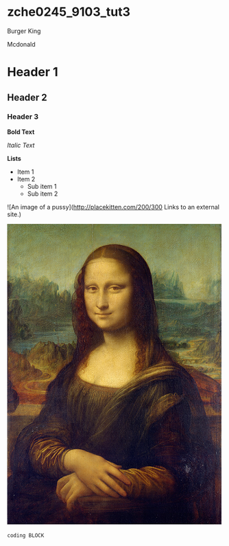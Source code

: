 # zche0245_9103_tut3

Burger King

Mcdonald

# Header 1
## Header 2
### Header 3

**Bold Text**

*Italic Text*

**Lists**

- Item 1
- Item 2
    - Sub item 1
    - Sub item 2

![An image of a pussy](http://placekitten.com/200/300 Links to an external site.)

![The Mona Lisa](readmeImages/Mona_Lisa_by_Leonardo_da_Vinci_500_x_700.jpg)

```
coding BLOCK
```